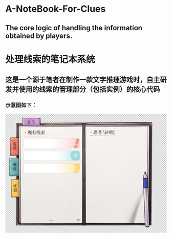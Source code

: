 # A-NoteBook-For-Clues   

## The core logic of handling the information obtained by players.   

# 处理线索的笔记本系统   

## 这是一个源于笔者在制作一款文字推理游戏时，自主研发并使用的线索的管理部分（包括实例）的核心代码  

### 示意图如下：   

![image](https://github.com/7ubbti/A-NoteBook-For-Clues/blob/main/Pictures/%E7%A4%BA%E6%84%8F%E5%9B%BE.png)